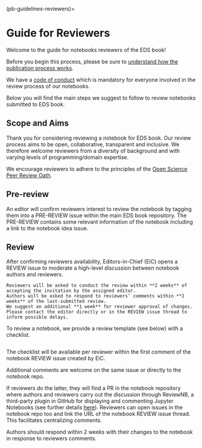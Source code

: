(pb-guidelines-reviewers)=

# Guide for Reviewers
Welcome to the guide for notebooks reviewers of the EDS book! 

Before you begin this process, please be sure to [understand how the publication process works](pb-guidelines).

We have a [code of conduct](https://raw.githubusercontent.com/alan-turing-institute/environmental-ds-book/master/CODE_OF_CONDUCT.md) which is mandatory for everyone involved in the review process of our notebooks.

Below you will find the main steps we suggest to follow to review notebooks submitted to EDS book.

## Scope and Aims
Thank you for considering reviewing a notebook for EDS book.
Our review process aims to be open, collaborative, transparent and inclusive.
We therefore welcome reviewers from a diversity of background and with varying levels of programming/domain expertise.

We encourage reviewers to adhere to the principles of the [Open Science Peer Review Oath](https://doi.org/10.12688/f1000research.5686.2).

## Pre-review
An editor will confirm reviewers interest to review the notebook by tagging them into a PRE-REVIEW issue within the main EDS book repository.
The PRE-REVIEW contains some relevant information of the notebook including a link to the notebook idea issue. 

## Review
After confirming reviewers availability, Editors-in-Chief (EiC) opens a REVIEW issue to moderate a high-level discussion between notebook authors and reviewers. 

```{important}
Reviewers will be asked to conduct the review within **2 weeks** of accepting the invitation by the assigned editor. 
Authors will be asked to respond to reviewers’ comments within **2 weeks** of the last-submitted review.
We suggest an additional **1 week** for reviewer approval of changes.
Please contact the editor directly or in the REVIEW issue thread to inform possible delays.
```

To review a notebook, we provide a review template (see below) with a checklist.

```{include} ../../templates/reviewers/reviewers-review-checklist.md
```

The checklist will be available per reviewer within the first comment of the notebook REVIEW issue created by EiC.

Additional comments are welcome on the same issue or directly to the notebook repo. 

If reviewers do the latter, they will find a PR in the notebook repository where authors and reviewers carry out the discussion through ReviewNB, a third-party plugin in GitHub for displaying and commenting Jupyter Notebooks (see further details [here](../about/notebooks-technologies.md)).
Reviewers can open issues in the notebook repo too and link the URL of the notebook REVIEW issue thread.
This facilitates centralizing comments.

Authors should respond within 2 weeks with their changes to the notebook in response to reviewers comments.